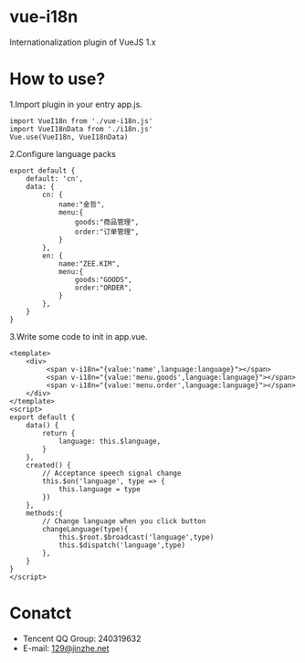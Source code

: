 # vue-i18n

Internationalization plugin of VueJS 1.x

# How to use?

1.Import plugin in your entry app.js.
```
import VueI18n from './vue-i18n.js'
import VueI18nData from './i18n.js'
Vue.use(VueI18n, VueI18nData)
```
2.Configure language packs
```
export default {
	default: 'cn',
	data: {
		cn: {
			name:"金哲",
			menu:{
			    goods:"商品管理",
			    order:"订单管理",
			}
		},
		en: {
			name:"ZEE.KIM",
			menu:{
			    goods:"GOODS",
			    order:"ORDER",
			}
		},
	}
}
```
3.Write some code to init in app.vue.
```
<template>
	<div>
		 <span v-i18n="{value:'name',language:language}"></span>
		 <span v-i18n="{value:'menu.goods',language:language}"></span>
		 <span v-i18n="{value:'menu.order',language:language}"></span>
	</div>
</template>
<script>
export default {
	data() {
		return {
			language: this.$language,
		}
	},
	created() {
		// Acceptance speech signal change
		this.$on('language', type => {
			this.language = type
		})
	},
	methods:{
		// Change language when you click button
        changeLanguage(type){
            this.$root.$broadcast('language',type)
            this.$dispatch('language',type)
        },
	}
}
</script>
```
# Conatct

- Tencent QQ Group: 240319632
- E-mail: 129@jinzhe.net